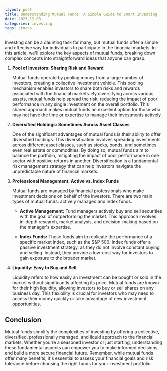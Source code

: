 ```yaml
---
layout: post
title: Understanding Mutual Funds. A Simple Guide to Smart Investing
date: 2023-12-08
categories: investing
tags: stocks
---
```


Investing can be a daunting task for many, but mutual funds offer a simple and effective way for individuals to participate in the financial markets. In this article, we'll explore the key aspects of mutual funds, breaking down complex concepts into straightforward ideas that anyone can grasp.

1. **Pool of Investors: Sharing Risk and Reward**

   Mutual funds operate by pooling money from a large number of investors, creating a collective investment vehicle. This pooling mechanism enables investors to share both risks and rewards associated with the financial markets. By diversifying across various assets, mutual funds help spread the risk, reducing the impact of poor performance in any single investment on the overall portfolio. This shared approach makes mutual funds an excellent option for those who may not have the time or expertise to manage their investments actively.

2. **Diversified Holdings: Sometimes Across Asset Classes**

   One of the significant advantages of mutual funds is their ability to offer diversified holdings. This diversification involves spreading investments across different asset classes, such as stocks, bonds, and sometimes even real estate or commodities. By doing so, mutual funds aim to balance the portfolio, mitigating the impact of poor performance in one sector with positive returns in another. Diversification is a fundamental risk management strategy that can help investors navigate the unpredictable nature of financial markets.

3. **Professional Management: Active vs. Index Funds**

   Mutual funds are managed by financial professionals who make investment decisions on behalf of the investors. There are two main types of mutual funds: actively managed and index funds.

   - **Active Management:** Fund managers actively buy and sell securities with the goal of outperforming the market. This approach involves in-depth research, market analysis, and decision-making based on the manager's expertise.

   - **Index Funds:** These funds aim to replicate the performance of a specific market index, such as the S&P 500. Index funds offer a passive investment strategy, as they do not involve constant buying and selling. Instead, they provide a low-cost way for investors to gain exposure to the broader market.

4. **Liquidity: Easy to Buy and Sell**

   Liquidity refers to how easily an investment can be bought or sold in the market without significantly affecting its price. Mutual funds are known for their high liquidity, allowing investors to buy or sell shares on any business day. This flexibility is crucial for investors who may need to access their money quickly or take advantage of new investment opportunities.

## Conclusion

Mutual funds simplify the complexities of investing by offering a collective, diversified, professionally managed, and liquid approach to the financial markets. Whether you're a seasoned investor or just starting, understanding these fundamental aspects can empower you to make informed decisions and build a more secure financial future. Remember, while mutual funds offer many benefits, it's essential to assess your financial goals and risk tolerance before choosing the right funds for your investment portfolio.
